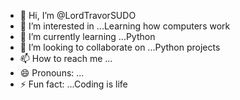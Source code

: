- 👋 Hi, I’m @LordTravorSUDO
- 👀 I’m interested in ...Learning how computers work
- 🌱 I’m currently learning ...Python
- 💞️ I’m looking to collaborate on ...Python projects
- 📫 How to reach me ...
- 😄 Pronouns: ...
- ⚡ Fun fact: ...Coding is life

<!---
LordTravorSUDO/LordTravorSUDO is a ✨ special ✨ repository because its `README.md` (this file) appears on your GitHub profile.
You can click the Preview link to take a look at your changes.
--->
